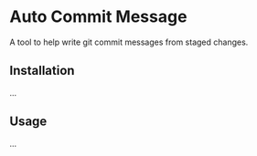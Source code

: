 # Auto Commit Message

A tool to help write git commit messages from staged changes.

## Installation

...

## Usage

... 